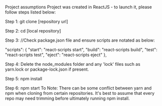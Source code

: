 Project assumptions
Project was created in ReactJS - to launch it, please follow steps listed below:
 
Step 1:
git clone [repository url]

Step 2:
cd [local repository]

Step 3:
//Check package.json file and ensure scripts are notated as below:

"scripts": {
    "start": "react-scripts start",
    "build": "react-scripts build",
    "test": "react-scripts test",
    "eject": "react-scripts eject"
  },
  
Step 4: 
Delete the node_modules folder and any 'lock' files such as 
yarn.lock or package-lock.json if present.

Step 5: 
npm install

Step 6:
npm start
To Note: There can be some conflict between yarn and npm when cloning from certain repositories. It's best to assume that every repo may need trimming before ultimately running npm install.
